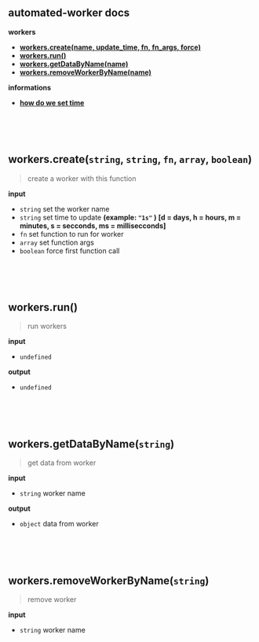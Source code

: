 ## automated-worker docs

**workers**
+ **[workers.create(name, update_time, fn, fn_args, force)](#workerscreatename-update_time-fn-fn_args-force)**
+ **[workers.run()](#workersrun)**
+ **[workers.getDataByName(name)](#workersgetdatabynamename)**
+ **[workers.removeWorkerByName(name)](#workersremoveworkerbynamename)**

**informations**
+ **[how do we set time]()**


<br>
<br>
<br>


## workers.create(`string`, `string`, `fn`, `array`, `boolean`)
> create a worker with this function

**input**
+ `string`  set the worker name
+ `string`  set time to update **(example: `"1s"` )** __[d = days, h = hours, m = minutes, s = secconds, ms = millisecconds]__
+ `fn`      set function to run for worker
+ `array`   set function args
+ `boolean` force first function call


<br>
<br>
<br>


## workers.run()
> run workers

**input**
+ `undefined`

**output**
+ `undefined`


<br>
<br>
<br>


## workers.getDataByName(`string`)
> get data from worker

**input**
+ `string`  worker name

**output**
+ `object`  data from worker


<br>
<br>
<br>


## workers.removeWorkerByName(`string`)
> remove worker

**input**
+ `string`  worker name